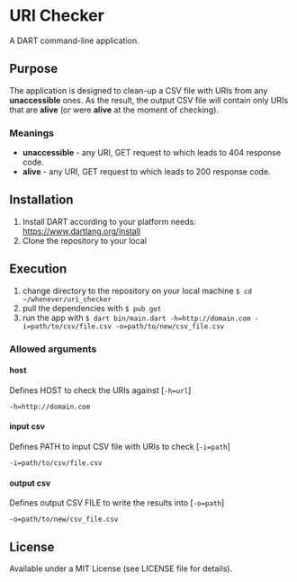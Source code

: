 # URI Checker

A DART command-line application.

## Purpose

The application is designed to clean-up a CSV file with URIs from any **unaccessible** ones.
As the result, the output CSV file will contain only URIs that are **alive** (or were **alive** at the moment of checking).

### Meanings 

- **unaccessible** - any URI, GET request to which leads to 404 response code. 
- **alive** - any URI, GET request to which leads to 200 response code.

## Installation

1. Install DART according to your platform needs: https://www.dartlang.org/install
2. Clone the repository to your local 

## Execution

1. change directory to the repository on your local machine ```$ cd ~/whenever/uri_checker```
2. pull the dependencies with ```$ pub get```
3. run the app with ```$ dart bin/main.dart -h=http://domain.com -i=path/to/csv/file.csv -o=path/to/new/csv_file.csv```

### Allowed arguments
#### host
Defines HOST to check the URIs against [```-h=url```]

```-h=http://domain.com```
#### input csv
Defines PATH to input CSV file with URIs to check [```-i=path```]

```-i=path/to/csv/file.csv```
#### output csv
Defines output CSV FILE to write the results into [```-o=path```]

```-o=path/to/new/csv_file.csv```

## License

Available under a MIT License (see LICENSE file for details).